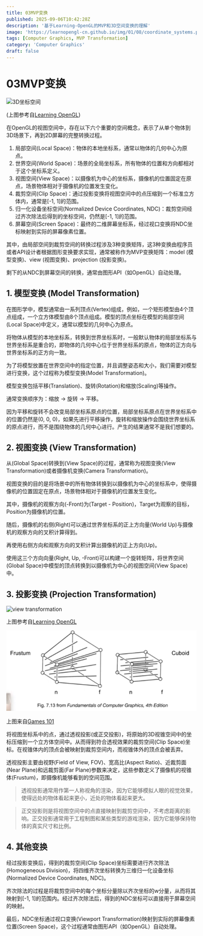 ```yaml
---
title: 03MVP变换
published: 2025-09-06T10:42:28Z
description: '基于Learning-OpenGL的MVP和3D空间变换的理解'
image: 'https://learnopengl-cn.github.io/img/01/08/coordinate_systems.png'
tags: [Computer Graphics, MVP Transformation]
category: 'Computer Graphics'
draft: false
---
```


# 03MVP变换

![3D坐标空间](https://learnopengl-cn.github.io/img/01/08/coordinate_systems.png)

(上图参考自[Learning OpenGL](https://learnopengl.com/Getting-started/Coordinate-Systems))

在OpenGL的视图空间中，存在以下六个重要的空间概念，表示了从单个物体到3D场景下，再到2D屏幕的完整转换过程。
1. 局部空间(Local Space)：物体的本地坐标系，通常以物体的几何中心为原点。
2. 世界空间(World Space)：场景的全局坐标系，所有物体的位置和方向都相对于这个坐标系定义。
3. 视图空间(View Space)：以摄像机为中心的坐标系，摄像机的位置固定在原点，场景物体相对于摄像机的位置发生变化。
4. 裁剪空间(Clip Space)：通过投影变换将视图空间中的点压缩到一个标准立方体内，通常是[-1, 1]的范围。
5. 归一化设备坐标空间(Normalized Device Coordinates, NDC)：裁剪空间经过齐次除法后得到的坐标空间，仍然是[-1, 1]的范围。
6. 屏幕空间(Screen Space)：最终的二维屏幕坐标系，经过视口变换将NDC坐标映射到实际的屏幕像素位置。

其中，由局部空间到裁剪空间的转换过程涉及3种变换矩阵，这3种变换由程序员或者API设计者根据图形变换要求实现，通常被称作为MVP变换矩阵：model (模型变换)、view (视图变换)、projection (投影变换)。

剩下的从NDC到屏幕空间的转换，通常由图形API（如OpenGL）自动处理。

## 1. 模型变换 (Model Transformation)

在图形学中，模型通常由一系列顶点(Vertex)组成，例如，一个矩形模型由4个顶点组成，一个立方体模型由8个顶点组成。模型的顶点坐标在模型的局部空间(Local Space)中定义，通常以模型的几何中心为原点。

将物体从模型的本地坐标系，转换到世界坐标系时，一般默认物体的局部坐标系与世界坐标系是重合的，即物体的几何中心位于世界坐标系的原点，物体的正方向与世界坐标系的正方向一致。

为了将模型放置在世界空间中的指定位置，并且调整姿态和大小，我们需要对模型进行变换，这个过程称为模型变换(Model Transformation)。

模型变换包括平移(Translation)、旋转(Rotation)和缩放(Scaling)等操作。

通常变换顺序为：缩放 -> 旋转 -> 平移。

因为平移和旋转不会改变局部坐标系原点的位置，局部坐标系原点在世界坐标系中的位置仍然是(0, 0, 0)，如果先进行平移操作，旋转和缩放操作会围绕世界坐标系的原点进行，而不是围绕物体的几何中心进行。产生的结果通常不是我们想要的。

## 2. 视图变换 (View Transformation)

从(Global Space)转换到(View Space)的过程，通常称为视图变换(View Transformation)或者摄像机变换(Camera Transformation)。

视图变换的目的是将场景中的所有物体转换到以摄像机为中心的坐标系中，使得摄像机的位置固定在原点，场景物体相对于摄像机的位置发生变化。

其中，摄像机的观察方向(-Front)为(Target - Position)，Target为观察的目标，Position为摄像机的位置。

随后，摄像机的右侧(Right)可以通过世界坐标系的正上方向量(World Up)与摄像机的观察方向的叉积计算得到。

再使用右侧方向和观察方向的叉积计算出摄像机的正上方向(Up)。

使用这三个方向向量(Right, Up, -Front)可以构建一个旋转矩阵，将世界空间(Global Space)中模型的顶点转换到以摄像机为中心的视图空间(View Space)中。

## 3. 投影变换 (Projection Transformation)

![view transformation](https://learnopengl.com/img/getting-started/perspective_frustum.png)

上图参考自[Learning OpenGL](https://learnopengl.com/Getting-started/Coordinate-Systems)

![03MVP变换-2025-09-09-16-06-37](https://raw.githubusercontent.com/chrisnake11/picgo/main/blog/03MVP变换-2025-09-09-16-06-37.png)

上图来自[Games 101](https://www.bilibili.com/video/BV1X7411F744)


将视图坐标系中的点，通过透视投影(或正交投影)，将原始的3D视锥空间中的坐标压缩到一个立方体空间中。从而得到符合透视效果的裁剪空间(Clip Space)坐标。在视锥体内的顶点会被映射到裁剪空间内，而视锥体外的顶点会被丢弃。

透视投影主要由视野(Field of View, FOV)、宽高比(Aspect Ratio)、近裁剪面(Near Plane)和远裁剪面(Far Plane)参数来决定，这些参数定义了摄像机的视锥体(Frustum)，即摄像机能够看到的空间范围。

> 透视投影通常用作第一人称视角的渲染，因为它能够模拟人眼的视觉效果，使得远处的物体看起来更小，近处的物体看起来更大。

> 正交投影则是将视图空间中的点直接映射到裁剪空间中，不考虑距离的影响。正交投影通常用于工程制图和某些类型的游戏渲染，因为它能够保持物体的真实尺寸和比例。

## 4. 其他变换

经过投影变换后，得到的裁剪空间(Clip Space)坐标需要进行齐次除法(Homogeneous Division)，将四维齐次坐标转换为三维归一化设备坐标(Normalized Device Coordinates, NDC)。

齐次除法的过程是将裁剪空间中的每个坐标分量除以齐次坐标的w分量，从而将其映射到[-1, 1]的范围内。经过齐次除法后，得到的NDC坐标可以直接用于屏幕空间的映射。

最后，NDC坐标通过视口变换(Viewport Transformation)映射到实际的屏幕像素位置(Screen Space)，这个过程通常由图形API（如OpenGL）自动处理。